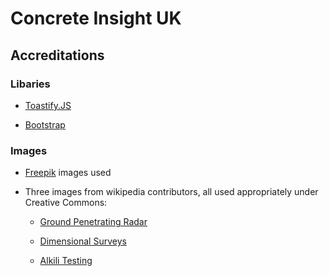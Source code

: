 # Concrete Insight UK

## Accreditations

### Libaries

+ <a href="https://www.npmjs.com/package/toastify-js">Toastify.JS</a>

+ <a href="https://getbootstrap.com/docs/5.0/getting-started/introduction/">Bootstrap</a>

### Images

+ <a href="https://www.freepik.com/">Freepik</a> images used

+ Three images from wikipedia contributors, all used appropriately under Creative Commons:


    +  <a href="https://commons.wikimedia.org/wiki/File:Ground_Penetrating_Radar_in_use.jpg">Ground Penetrating Radar</a> 

    +  <a href="https://commons.wikimedia.org/wiki/File:Total-Robotic-Station.jpg">Dimensional Surveys</a> 

    +  <a href="https://commons.wikimedia.org/wiki/File:ASR_concrete_pillar_National_Gallery_of_Canada_02.jpg">Alkili Testing</a>